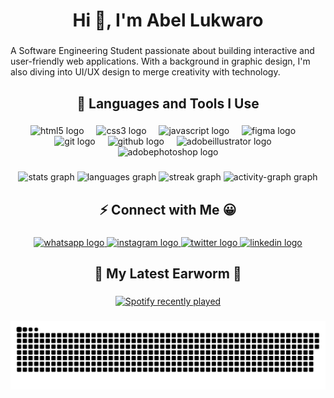 <h1 align="center">Hi 👋, I'm Abel Lukwaro</h1>

###

<p align="left">A Software Engineering Student passionate about building interactive and user-friendly web applications. With a background in graphic design, I'm also diving into UI/UX design to merge creativity with technology.</p>

###

<h2 align="center">🚀 Languages and Tools I Use</h2>

###

<div align="center">
  <img src="https://cdn.jsdelivr.net/gh/devicons/devicon/icons/html5/html5-original.svg" height="40" alt="html5 logo"  />
  <img width="12" />
  <img src="https://cdn.jsdelivr.net/gh/devicons/devicon/icons/css3/css3-original.svg" height="40" alt="css3 logo"  />
  <img width="12" />
  <img src="https://cdn.jsdelivr.net/gh/devicons/devicon/icons/javascript/javascript-original.svg" height="40" alt="javascript logo"  />
  <img width="12" />
  <img src="https://cdn.jsdelivr.net/gh/devicons/devicon/icons/figma/figma-original.svg" height="40" alt="figma logo"  />
  <img width="12" />
  <img src="https://cdn.jsdelivr.net/gh/devicons/devicon/icons/git/git-original.svg" height="40" alt="git logo"  />
  <img width="12" />
  <img src="https://skillicons.dev/icons?i=github" height="40" alt="github logo"  />
  <img width="12" />
  <img src="https://skillicons.dev/icons?i=ai" height="40" alt="adobeillustrator logo"  />
  <img width="12" />
  <img src="https://skillicons.dev/icons?i=ps" height="40" alt="adobephotoshop logo"  />
</div>

###

<div align="center">
  <img src="https://github-readme-stats.vercel.app/api?username=mabrux-codes&hide_title=false&hide_rank=false&show_icons=true&include_all_commits=true&count_private=false&disable_animations=false&theme=github_dark&locale=en&hide_border=true&order=1&custom_title=My%20Github%20Stats" height="199" alt="stats graph"  />
  <img src="https://github-readme-stats.vercel.app/api/top-langs?username=mabrux-codes&locale=en&hide_title=false&layout=compact&card_width=320&langs_count=5&theme=github_dark&hide_border=true&order=2&custom_title=I%20mostly%20use%20these%20languages%F0%9F%91%87%F0%9F%8F%BE" height="200" alt="languages graph"  />
  <img src="https://streak-stats.demolab.com?user=mabrux-codes&locale=en&mode=daily&theme=github_dark&hide_border=true&border_radius=5&date_format=j%20M%5B%20Y%5D&order=3" height="200" alt="streak graph"  />
  <img src="https://github-readme-activity-graph.vercel.app/graph?username=mabrux-codes&radius=16&theme=github-dark&area=false&order=5&hide_border=true&hide_title=false&custom_title=My%20Contribution%20Graph" height="300" alt="activity-graph graph"  />
</div>

###

<h2 align="center">⚡ Connect with Me 😀</h2>

###

<div align="center">
  <a href="https://wa.link/tz0qgw" target="_blank">
    <img src="https://raw.githubusercontent.com/maurodesouza/profile-readme-generator/master/src/assets/icons/social/whatsapp/default.svg" width="52" height="40" alt="whatsapp logo"  />
  </a>
  <a href="https://www.instagram.com/mabru.x/" target="_blank">
    <img src="https://raw.githubusercontent.com/maurodesouza/profile-readme-generator/master/src/assets/icons/social/instagram/default.svg" width="52" height="40" alt="instagram logo"  />
  </a>
  <a href="https://x.com/KhalidMabrux" target="_blank">
    <img src="https://raw.githubusercontent.com/maurodesouza/profile-readme-generator/master/src/assets/icons/social/twitter/default.svg" width="52" height="40" alt="twitter logo"  />
  </a>
  <a href="https://www.linkedin.com/in/mabrux/" target="_blank">
    <img src="https://raw.githubusercontent.com/maurodesouza/profile-readme-generator/master/src/assets/icons/social/linkedin/default.svg" width="52" height="40" alt="linkedin logo"  />
  </a>
</div>

###

<h2 align="center">🎵 My Latest Earworm 🎵</h2>

###

<div align="center">
  <a href="https://open.spotify.com/user/31hhcqfeb2olwqgek2jfdwthzlre">
    <img src="https://spotify-recently-played-readme.vercel.app/api?user=31hhcqfeb2olwqgek2jfdwthzlre&count=1&unique=false" alt="Spotify recently played"  />
  </a>
</div>

###

<img src="https://raw.githubusercontent.com/mabrux-codes/mabrux-codes/output/snake.svg" alt="Snake animation" />

###

